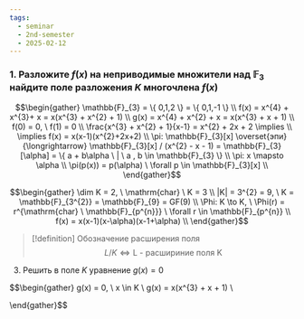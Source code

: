 ```yaml
---
tags:
  - seminar
  - 2nd-semester
  - 2025-02-12
---
```

### 1. Разложите $f(x)$ на неприводимые множители над $\mathbb{F}_{3}$ найдите поле разложения $K$ многочлена $f(x)$
$$\begin{gather}
\mathbb{F}_{3} = \{ 0,1,2 \} = \{ 0,1,-1 \} \\
f(x) = x^{4} + x^{3}+ x = x(x^{3} + x^{2} + 1) \\
g(x) = x^{4} + x^{2} + x = x(x^{3} + x + 1) \\ 
f(0) = 0, \ f(1) = 0 \\
\frac{x^{3} + x^{2} + 1}{x-1} = x^{2} + 2x + 2 \implies \\
\implies f(x) = x(x-1)(x^{2}+2x+2) \\
\pi: \mathbb{F}_{3}[x] \overset{эпи}{\longrightarrow} \mathbb{F}_{3}[x] / (x^{2} - x - 1) = \mathbb{F}_{3}[\alpha] = \{ a + b\alpha \ | \ a , b \in \mathbb{F}_{3} \} \\
\pi: x \mapsto \alpha \\
\pi(p(x)) = p(\alpha) \ \forall p \in \mathbb{F}_{3}[x] \\
\end{gather}$$

$$\begin{gather}
\dim K = 2, \ \mathrm{char} \ K = 3 \\
|K| = 3^{2} = 9, \ K = \mathbb{F}_{3^{2}} = \mathbb{F}_{9} = GF(9) \\
\Phi: K \to K, \ \Phi(r) = r^{\mathrm{char} \ \mathbb{F}_{p^{n}}} \ \forall r \in \mathbb{F}_{p^{n}} \\
f(x) = x(x-1)(x-\alpha)(x-1+\alpha) \\
\end{gather}$$

> [!definition] Обозначение расширения поля
> $$L / K \iff \text{L - расшириние поля K}$$

3. Решить в поле $K$ уравнение $g(x) = 0$

$$\begin{gather}
g(x) = 0, \ x \in K \\
g(x) = x(x^{3} + x + 1) \\

\end{gather}$$